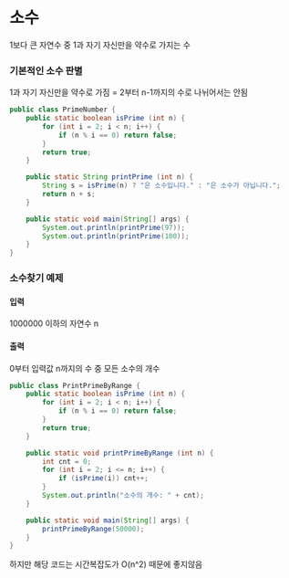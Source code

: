 # 소수
1보다 큰 자연수 중 1과 자기 자신만을 약수로 가지는 수

### 기본적인 소수 판별
1과 자기 자신만을 약수로 가짐 = 2부터 n-1까지의 수로 나뉘어서는 안됨

```java
public class PrimeNumber {
    public static boolean isPrime (int n) {
        for (int i = 2; i < n; i++) {
            if (n % i == 0) return false;
        }
        return true;
    }

    public static String printPrime (int n) {
        String s = isPrime(n) ? "은 소수입니다." : "은 소수가 아닙니다.";
        return n + s;
    }

    public static void main(String[] args) {
        System.out.println(printPrime(97));
        System.out.println(printPrime(100));
    }
}
```

### 소수찾기 예제
#### 입력
1000000 이하의 자연수 n
#### 출력
0부터 입력값 n까지의 수 중 모든 소수의 개수

```java
public class PrintPrimeByRange {
    public static boolean isPrime (int n) {
        for (int i = 2; i < n; i++) {
            if (n % i == 0) return false;
        }
        return true;
    }

    public static void printPrimeByRange (int n) {
        int cnt = 0;
        for (int i = 2; i <= n; i++) {
            if (isPrime(i)) cnt++;
        }
        System.out.println("소수의 개수: " + cnt);
    }

    public static void main(String[] args) {
        printPrimeByRange(50000);
    }
}
```
하지만 해당 코드는 시간복잡도가 O(n^2) 때문에 좋지않음
